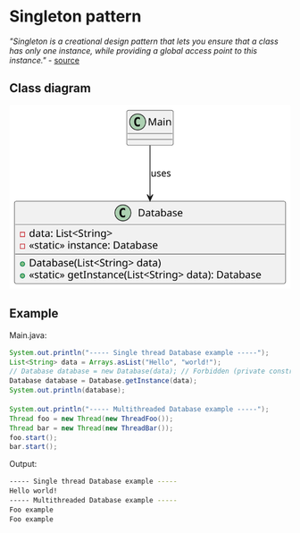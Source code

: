 # Singleton pattern

*"Singleton is a creational design pattern that lets you ensure that a class has only one instance, while providing a global access point to this instance."* - [source](https://refactoring.guru/design-patterns/singleton)

## Class diagram

![class-diagram](class-diagram.svg)

## Example

Main.java:

```java
System.out.println("----- Single thread Database example -----");
List<String> data = Arrays.asList("Hello", "world!");
// Database database = new Database(data); // Forbidden (private constructor)
Database database = Database.getInstance(data);
System.out.println(database);

System.out.println("----- Multithreaded Database example -----");
Thread foo = new Thread(new ThreadFoo());
Thread bar = new Thread(new ThreadBar());
foo.start();
bar.start();
```
Output:

```bash
----- Single thread Database example -----
Hello world!
----- Multithreaded Database example -----
Foo example
Foo example
```